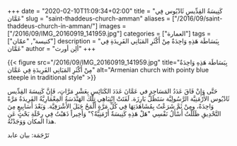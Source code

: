 +++
date = "2020-02-10T11:09:34+02:00"
title = "كَنِيسَةُ القِدِّيسِ ثَادْيُوس فِي عَمَّان"
slug = "saint-thaddeus-church-amman"
aliases = ["/2016/09/saint-thaddeus-church-in-amman/"]
images = ["/2016/09/IMG_20160919_141959.jpg"]
categories = ["العمارة"]
tags = ["كنيسة", "عمّان"]
description = "بِبَسَاطَة هَذِهِ وَاحِدَةٌ مِنْ أَكْثَرِ المَبَانِي الفَرِيدَةِ فِي عَمَّان"
author = "ألِن أورث"
+++

{{< figure src="/2016/09/IMG_20160919_141959.jpg" title="بِبَسَاطَة هَذِهِ وَاحِدَةٌ مِنْ أَكْثَرِ المَبَانِي الفَرِيدَةِ فِي عَمَّان" alt="Armenian church with pointy blue steeple in traditional style" >}}

حَتَّى وَإِنْ فَاقَ عَدَدُ المَسَاجِدِ في عَمَّانَ عَدَدَ الكَنَائِسِ بِعَشْرِ مَرَّاتٍ، فَإِنَّ كَنِيسَةَ القِدِّيس ثَادْيُوس الأَرْمَنِيَّة الرَّسُولِيَّة سَتَظَلُّ بَارِزَة. لَفَتَتْ اِنْتِبَاهِي تِلْكَ الهَنْدَسَةُ المِعْمَارِيَّةُ الفَرِيدَةُ مَرَّةً وَاحِدَةً، ومِنْ ثَمَّ شَرَعْتُ بِمُشَاهَدَتِهَا فِي كُلِّ مَرَّةٍ أَلْمَحُ جَبَلَ الأَشْرَفِيَّة. وَبَعْدَ أَسَابِيعٍ مِنَ التَّحْدِيقِ ظَلَلْتُ أَسْأَلُ نَفْسِي "هَلْ هَذِهِ كَنِيسَةٌ أَرْمَنِيَّةٌ؟" وَأَخِيراً ذَهَبْتُ فِي رِحْلَةِ بَحْثٍ عَنِ هذا المكان وَوَجَدْتُهُ.

<!--more-->

تَرْجَمَة: بيان عابد
